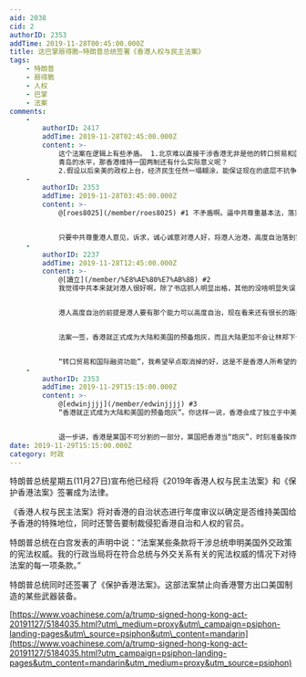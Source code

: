 ```yaml
---
aid: 2038
cid: 2
authorID: 2353
addTime: 2019-11-28T00:45:00.000Z
title: 这巴掌扇得脆—特朗普总统签署《香港人权与民主法案》
tags:
    - 特朗普
    - 扇得脆
    - 人权
    - 巴掌
    - 法案
comments:
    -
        authorID: 2417
        addTime: 2019-11-28T02:45:00.000Z
        content: >-
            这个法案在逻辑上有些矛盾。 1.北京难以直接干涉香港无非是他的转口贸易和国际融资功能无法替代，如果美国把香港的关税政策调整成上海
            青岛的水平，那香港维持一国两制还有什么实际意义呢？
            2.假设以后亲美的政权上台，经济民生任然一塌糊涂，能保证现在的底层不抗争吗？如果抗争了还要不要镇压？那这个算谁的责任？中共还是美国？
    -
        authorID: 2353
        addTime: 2019-11-28T03:45:00.000Z
        content: >-
            @[roes8025](/member/roes8025) #1 不矛盾啊。逼中共尊重基本法，落实普选，成立独立调查，林郑下台…一些。


            只要中共尊重港人意见，诉求，诚心诚意对港人好，将港人治港，高度自治落到实处，不乱来，表现好，“转口贸易和国际融资功能…“就不会受影响，官员就不会被制裁。
    -
        authorID: 2237
        addTime: 2019-11-28T12:45:00.000Z
        content: >-
            @[讀立](/member/%E8%AE%80%E7%AB%8B) #2
            我觉得中共本来就对港人很好啊，除了书店抓人明显出格，其他的没啥明显失误，


            港人高度自治的前提是港人要有那个能力可以高度自治，现在看来还有很长的路要走。


            法案一签，香港就正式成为大陆和美国的预备炮灰，而且大陆更加不会让林郑下台了。


            “转口贸易和国际融资功能”，我希望早点取消掉的好，这是不是香港人所希望的？
    -
        authorID: 2353
        addTime: 2019-11-29T15:15:00.000Z
        content: >-
            @[edwinjjjj](/member/edwinjjjj) #3
            “香港就正式成为大陆和美国的预备炮灰”。你这样一说，香港会成了独立于中美之间的地区，你在宣传港独，是个港独分子。


            退一步讲，香港是黨国不可分割的一部分，黨国把香港当“炮灰”，时刻准备挨炸，送死，毁灭，黨有这么坏吗？你居心叵测，在陷黨不义啊。：)
date: 2019-11-29T15:15:00.000Z
category: 时政
---
```


特朗普总统星期五(11月27日)宣布他已经将《2019年香港人权与民主法案》和《保护香港法案》签署成为法律。

《香港人权与民主法案》将对香港的自治状态进行年度审议以确定是否维持美国给予香港的特殊地位，同时还警告要制裁侵犯香港自治和人权的官员。

特朗普总统在白宫发表的声明中说：“法案某些条款将干涉总统申明美国外交政策的宪法权威。我的行政当局将在符合总统与外交关系有关的宪法权威的情况下对待法案的每一项条款。”

特朗普总统同时还签署了《保护香港法案》。这部法案禁止向香港警方出口美国制造的某些武器装备。

[https://www.voachinese.com/a/trump-signed-hong-kong-act-20191127/5184035.html?utm\_medium=proxy&utm\_campaign=psiphon-landing-pages&utm\_source=psiphon&utm\_content=mandarin](https://www.voachinese.com/a/trump-signed-hong-kong-act-20191127/5184035.html?utm_campaign=psiphon-landing-pages&utm_content=mandarin&utm_medium=proxy&utm_source=psiphon)
